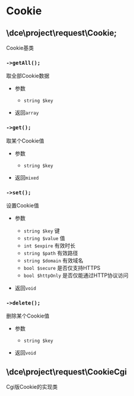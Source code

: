 # Cookie

## \dce\project\request\Cookie;

Cookie基类


### `->getAll();`
取全部Cookie数据

- 参数
  - `string $key`

- 返回`array`


### `->get();`
取某个Cookie值

- 参数
  - `string $key`

- 返回`mixed`


### `->set();`
设置Cookie值

- 参数
  - `string $key` 键
  - `string $value` 值
  - `int $expire` 有效时长
  - `string $path` 有效路径
  - `string $domain` 有效域名
  - `bool $secure` 是否仅支持HTTPS
  - `bool $httpOnly` 是否仅能通过HTTP协议访问

- 返回`void`


### `->delete();`
删除某个Cookie值

- 参数
  - `string $key`

- 返回`void`


## \dce\project\request\CookieCgi

Cgi版Cookie的实现类
